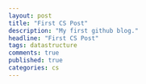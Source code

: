 ```yaml
---
layout: post
title: "First CS Post"
description: "My first github blog."
headline: "First CS Post"
tags: datastructure
comments: true
published: true
categories: cs
---
```

